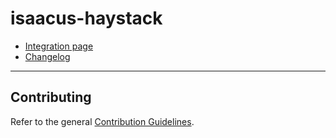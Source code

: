 # isaacus-haystack

- [Integration page](https://haystack.deepset.ai/integrations/isaacus)
- [Changelog](https://github.com/deepset-ai/haystack-core-integrations/blob/main/integrations/isaacus/CHANGELOG.md)

---

## Contributing

Refer to the general [Contribution Guidelines](https://github.com/deepset-ai/haystack-core-integrations/blob/main/CONTRIBUTING.md).